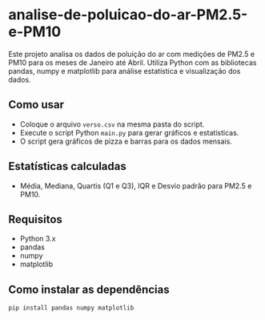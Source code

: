 # analise-de-poluicao-do-ar-PM2.5-e-PM10
Este projeto analisa os dados de poluição do ar com medições de PM2.5 e PM10 para os meses de Janeiro até Abril.   Utiliza Python com as bibliotecas pandas, numpy e matplotlib para análise estatística e visualização dos dados.
## Como usar

- Coloque o arquivo `verso.csv` na mesma pasta do script.
- Execute o script Python `main.py` para gerar gráficos e estatísticas.
- O script gera gráficos de pizza e barras para os dados mensais.

## Estatísticas calculadas

- Média, Mediana, Quartis (Q1 e Q3), IQR e Desvio padrão para PM2.5 e PM10.

## Requisitos

- Python 3.x
- pandas
- numpy
- matplotlib

## Como instalar as dependências

```bash
pip install pandas numpy matplotlib
